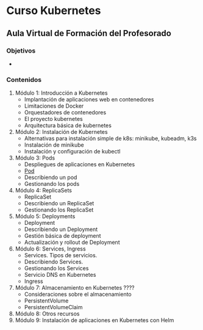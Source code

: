 # Curso Kubernetes

## Aula Virtual de Formación del Profesorado

### Objetivos

* 

### Contenidos

1. Módulo 1: Introducción a Kubernetes
    * Implantación de aplicaciones web en contenedores
    * Limitaciones de Docker
    * Orquestadores de contenedores
    * El proyecto kubernetes
    * Arquitectura básica de kubernetes
2. Módulo 2: Instalación de Kubernetes
    * Alternativas para instalación simple de k8s: minikube, kubeadm, k3s
    * Instalación de minikube
    * Instalación y configuración de kubectl
3. Módulo 3: Pods
    * Despliegues de aplicaciones en Kubernetes
    * [Pod](modulo3/pods.md)
    * Describiendo un pod
    * Gestionando los pods
4. Módulo 4: ReplicaSets
    * ReplicaSet
    * Describiendo un ReplicaSet
    * Gestionando los ReplicaSet
5. Módulo 5: Deployments
    * Deployment
    * Describiendo un Deployment
    * Gestión básica de deployment
    * Actualización y rollout de Deployment
6. Módulo 6: Services, Ingress
    * Services. Tipos de servicios.
    * Describiendo Services.
    * Gestionando los Services
    * Servicio DNS en Kubernetes
    * Ingress
7. Módulo 7: Almacenamiento en Kubernetes ????
    * Consideraciones sobre el almacenamiento
    * PersistentVolume
    * PersistentVolumeClaim
8. Módulo 8: Otros recursos
9. Módulo 9: Instalación de aplicaciones en Kubernetes con Helm

